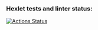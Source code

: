 ### Hexlet tests and linter status:
[![Actions Status](https://github.com/imikh1991/frontend-project-11/workflows/hexlet-check/badge.svg)](https://github.com/imikh1991/frontend-project-11/actions)

